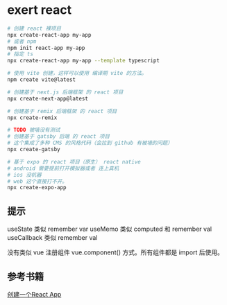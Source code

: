 # exert react

```bash
# 创建 react 裸项目
npx create-react-app my-app
# 或者 npm
npm init react-app my-app
# 指定 ts
npx create-react-app my-app --template typescript

# 使用 vite 创建，这样可以使用 编译期 vite 的方法。
npm create vite@latest

# 创建基于 next.js 后端框架 的 react 项目
npx create-next-app@latest

# 创建基于 remix 后端框架 的 react 项目
npx create-remix

# TODO 被墙没有测试
# 创建基于 gatsby 后端 的 react 项目
# 这个集成了多种 CMS 的风格代码（会拉到 github 有被墙的问题）
npx create-gatsby

# 基于 expo 的 react 项目（原生） react native
# android 需要提前打开模拟器或者 连上真机
# ios 没机器
# web 这个直接打不开。
npx create-expo-app
```

## 提示

useState 类似 remember var
useMemo  类似 computed 和 remember val
useCallback 类似 remember val


没有类似 vue 注册组件 vue.component() 方式。所有组件都是 import 后使用。

## 参考书籍

[创建一个React App](https://create-react-app.dev/)
